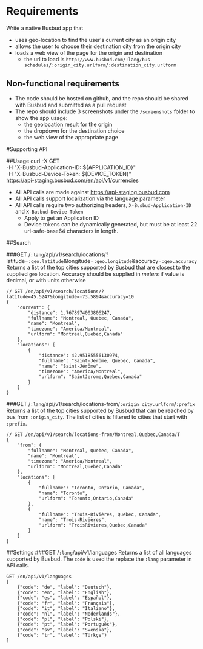 # Requirements
Write a native Busbud app that
- uses geo-location to find the user's current city as an origin city
- allows the user to choose their destination city from the origin city
- loads a web view of the page for the origin and destination
   - the url to load is `http://www.busbud.com/:lang/bus-schedules/:origin_city.urlform/:destination_city.urlform`

## Non-functional requirements
- The code should be hosted on github, and the repo should be shared with Busbud and submitted as a pull request
- The repo should include 3 screenshots under the `/screenshots` folder to show the app usage:
   - the geolocation result for the origin
   - the dropdown for the destination choice
   - the web view of the appropriate page

#Supporting API

##Usage
    curl -X GET \
    -H "X-Busbud-Application-ID: ${APPLICATION_ID}" \
    -H "X-Busbud-Device-Token: ${DEVICE_TOKEN}" \
    https://api-staging.busbud.com/en/api/v1/currencies

- All API calls are made against https://api-staging.busbud.com
- All API calls support localization via the language parameter
- All API calls require two authorizing headers, `X-Busbud-Application-ID` and `X-Busbud-Device-Token`
  - Apply to get an Application ID
  - Device tokens can be dynamically generated, but must be at least 22 url-safe-base64 characters in length.

##Search
    
###GET /`:lang`/api/v1/search/locations/?latitude=`:geo.latitude`&longitude=`:geo.longitude`&accuracy=`:geo.accuracy`
Returns a list of the top cities supported by Busbud that are closest to the supplied `geo` location. Accuracy should be supplied in _meters_ if value is decimal, or with units otherwise

    // GET /en/api/v1/search/locations/?latitude=45.5247&longitude=-73.5894&accuracy=10
    {
        "current": {
            "distance": 1.7678974003806247, 
            "fullname": "Montreal, Quebec, Canada", 
            "name": "Montreal", 
            "timezone": "America/Montreal", 
            "urlform": "Montreal,Quebec,Canada"
        }, 
        "locations": [
            {
                "distance": 42.95185556130974, 
                "fullname": "Saint-Jérôme, Quebec, Canada", 
                "name": "Saint-Jérôme", 
                "timezone": "America/Montreal", 
                "urlform": "SaintJerome,Quebec,Canada"
            }
        ]
    }

###GET /`:lang`/api/v1/search/locations-from/`:origin_city.urlform`/`:prefix`
Returns a list of the top cities supported by Busbud that can be reached by bus from `:origin_city`. The list of cities is filtered to cities that start with `:prefix`. 

    // GET /en/api/v1/search/locations-from/Montreal,Quebec,Canada/T
    {
        "from": {
            "fullname": "Montreal, Quebec, Canada", 
            "name": "Montreal", 
            "timezone": "America/Montreal", 
            "urlform": "Montreal,Quebec,Canada"
        }, 
        "locations": [
            {
                "fullname": "Toronto, Ontario, Canada", 
                "name": "Toronto", 
                "urlform": "Toronto,Ontario,Canada"
            }, 
            {
                "fullname": "Trois-Rivières, Quebec, Canada", 
                "name": "Trois-Rivières", 
                "urlform": "TroisRivieres,Quebec,Canada"
            }
        ]
    }

##Settings
###GET /`:lang`/api/v1/languages
Returns a list of all languages supported by Busbud. The `code` is used the replace the `:lang` parameter in API calls.

    GET /en/api/v1/languages
    [
        {"code": "de", "label": "Deutsch"},
        {"code": "en", "label": "English"},
        {"code": "es", "label": "Español"},
        {"code": "fr", "label": "Français"},
        {"code": "it", "label": "Italiano"},
        {"code": "nl", "label": "Nederlands"},
        {"code": "pl", "label": "Polski"},
        {"code": "pt", "label": "Português"},
        {"code": "sv", "label": "Svenska"},
        {"code": "tr", "label": "Türkçe"}
    ]
